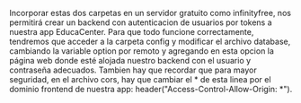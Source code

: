 Incorporar estas dos carpetas en un servidor gratuito como infinityfree, nos permitirá crear un backend con autenticacion de usuarios por tokens a nuestra app EducaCenter. Para que todo funcione correctamente, tendremos que acceder a la carpeta config y modificar el archivo database, cambiando la variable option por remoto y agregando en esta opcion la página web donde esté alojada nuestro backend con el usuario y contraseña adecuados. Tambien hay que recordar que para mayor seguridad, en el archivo cors, hay que cambiar el * de esta linea por el dominio frontend de nuestra app: header("Access-Control-Allow-Origin: *"). 
